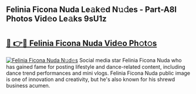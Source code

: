 ## Felinia Ficona Nuda Le𝚊k𝚎d N𝚞𝚍es - Part-A8I Photos Vid𝚎o Le𝚊ks 9sU1z

# <h2><a href="http://fbbhdts.evod.top/?m=Felinia+Ficona+Nuda">🔗 👉🔴 Felinia Ficona Nuda Vid𝚎o Ph𝚘t𝚘s</a></h2>

[![Felinia Ficona Nuda N𝚞d𝚎s](https://i.imgur.com/8V9OHl7.gif)](http://fbbhdts.evod.top/?m=Felinia+Ficona+Nuda)
Social media star Felinia Ficona Nuda who has gained fame for posting lifestyle and dance-related content, including dance trend performances and mini vlogs. Felinia Ficona Nuda public image is one of innovation and creativity, but he's also known for his shrewd business acumen. 
